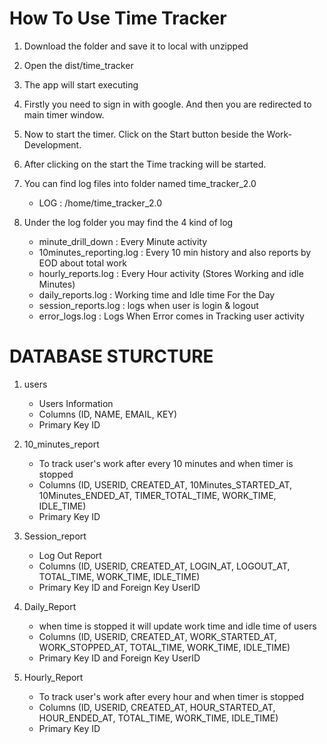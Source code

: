 # How To Use Time Tracker

1. Download the folder and save it to local with unzipped

2. Open the dist/time_tracker

3. The app will start executing

4. Firstly you need to sign in with google. And then you are redirected to main timer window.

5. Now to start the timer. Click on the Start button beside the Work-Development.

6. After clicking on the start the Time tracking will be started.

7. You can find log files into folder named time_tracker_2.0 
   * LOG : /home/time_tracker_2.0
	
8. Under the log folder you may find the 4 kind of log 
   - minute_drill_down : Every Minute activity
   - 10minutes_reporting.log : Every 10 min history and also reports by EOD about total work 
   - hourly_reports.log : Every Hour activity (Stores Working and idle Minutes)
   - daily_reports.log : Working time and Idle time For the Day
   - session_reports.log : logs when user is login & logout
   - error_logs.log : Logs When Error comes in Tracking user activity


# DATABASE STURCTURE

1. users
   - Users Information
   - Columns (ID, NAME, EMAIL, KEY)
   - Primary Key ID

2. 10_minutes_report
   - To track user's work after every 10 minutes and when timer is stopped
   - Columns (ID, USERID, CREATED_AT, 10Minutes_STARTED_AT, 10Minutes_ENDED_AT, TIMER_TOTAL_TIME, WORK_TIME, IDLE_TIME)
   - Primary Key ID

3. Session_report
   - Log Out Report
   - Columns (ID, USERID, CREATED_AT, LOGIN_AT, LOGOUT_AT, TOTAL_TIME, WORK_TIME, IDLE_TIME)
   - Primary Key ID and Foreign Key UserID

4. Daily_Report
   - when time is stopped it will update work time and idle time of users
   - Columns (ID, USERID, CREATED_AT, WORK_STARTED_AT, WORK_STOPPED_AT, TOTAL_TIME, WORK_TIME, IDLE_TIME)
   - Primary Key ID and Foreign Key UserID

5. Hourly_Report 
   - To track user's work after every hour and when timer is stopped
   - Columns (ID, USERID, CREATED_AT, HOUR_STARTED_AT, HOUR_ENDED_AT, TOTAL_TIME, WORK_TIME, IDLE_TIME) 
   - Primary Key ID
